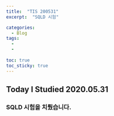 ```yaml
---
title:  "TIS 200531"
excerpt:  "SQLD 시험"

categories:
  - Blog
tags:
  - 
  - 
  
toc: true
toc_sticky: true
---
```


## Today I Studied 2020.05.31

### SQLD 시험을 치뤘습니다.<br>

